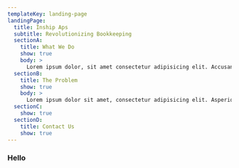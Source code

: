 ```yaml
---
templateKey: landing-page
landingPage:
  title: Inship Aps
  subtitle: Revolutionizing Bookkeeping
  sectionA: 
    title: What We Do
    show: true
    body: >
      Lorem ipsum dolor, sit amet consectetur adipisicing elit. Accusantium, eligendi quia, mollitia nobis eaque voluptates fugiat molestiae perspiciatis cupiditate expedita temporibus neque modi velit nesciunt assumenda. Rerum ex sint quisquam blanditiis dolor! Amet earum dicta nemo repellendus cumque, ipsa delectus officia veritatis rerum quasi rem perspiciatis quas eligendi eveniet necessitatibus nostrum dolor nihil magni illum deserunt! Accusantium laudantium autem aperiam iste sequi quasi ut accusamus rem harum molestiae illum dolor tempora officiis, eligendi eveniet consequatur iure veniam dolorem asperiores fugiat. Aut laboriosam similique maxime sint consequuntur! Facilis quo, soluta laborum eum dolorem nihil, maxime dolore consectetur quae perspiciatis itaque nostrum.
  sectionB:
    title: The Problem
    show: true
    body: >
      Lorem ipsum dolor sit amet, consectetur adipisicing elit. Asperiores, eos tempora? Ea odio sequi hic facilis dolore? Praesentium tempore assumenda provident! Magnam in eligendi dolorum atque sint nulla, quibusdam sit laboriosam ea, deserunt nobis voluptates! Accusantium, voluptatem suscipit nesciunt at molestiae ipsa corporis dolorum alias commodi reprehenderit labore sequi! Debitis deleniti architecto itaque quasi exercitationem ipsum magni nobis magnam beatae! Excepturi, eligendi totam officiis corrupti, saepe aliquam voluptate voluptas ab aspernatur ipsum aperiam ipsa nihil non laboriosam incidunt sint? Illo harum ipsa velit ducimus nemo? Alias fuga minus culpa omnis tenetur! Quaerat tenetur facilis cumque accusamus, corrupti officiis possimus sequi ut voluptatem nobis iure repudiandae non temporibus porro veritatis corporis culpa dolores amet. Saepe omnis sunt architecto soluta, quaerat nemo et in quibusdam! Rerum nobis voluptas officia eaque id quia. Rem in nihil eaque provident sunt culpa soluta corporis molestiae perferendis iste asperiores molestias temporibus tenetur quas animi distinctio, maiores praesentium quia vero, dolore saepe minima maxime sit labore. Cupiditate fuga reprehenderit ducimus ea nisi doloribus consectetur qui inventore laboriosam quaerat velit dolores illo amet iusto expedita quibusdam ipsum porro, a, recusandae fugiat aliquam voluptatem! Quis soluta, iusto autem voluptate obcaecati mollitia rem atque reiciendis provident ipsa, hic libero exercitationem.
  sectionC:
    show: true
  sectionD: 
    title: Contact Us
    show: true
---
```

### Hello